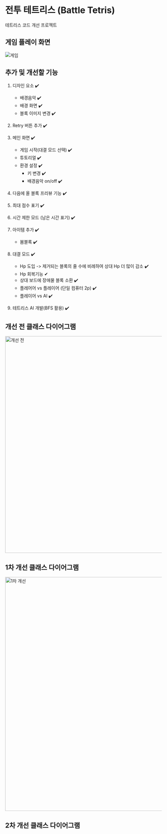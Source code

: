 # 전투 테트리스 (Battle Tetris)
테트리스 코드 개선 프로젝트

## 게임 플레이 화면
![게임](https://github.com/kkh0920/Java_Swing_Tetris/assets/65442366/ca818bcb-9667-417e-8dee-168b023bec08)

## 추가 및 개선할 기능

1. 디자인 요소 ✔️
   * 배경음악 ✔️
   * 배경 화면 ✔️
   * 블록 이미지 변경 ✔️

2. Retry 버튼 추가 ✔️

3. 메인 화면 ✔️ 
   * 게임 시작(대결 모드 선택) ✔️
   * 튜토리얼 ✔️
   * 환경 설정 ✔️
      - 키 변경 ✔️
      - 배경음악 on/off ✔️
  
4. 다음에 올 블록 프리뷰 기능 ✔️

5. 최대 점수 표기 ✔️

6. 시간 제한 모드 (남은 시간 표기) ✔️

7. 아이템 추가 ✔️
   * 봄블록 ✔️

8. 대결 모드 ✔️
   * Hp 도입 -> 제거되는 블록의 줄 수에 비례하여 상대 Hp 더 많이 감소 ✔️
   * Hp 회복기능 ✔
   * 상대 보드에 장애물 블록 소환 ✔️
   * 플레어어 vs 플레이어 (단일 컴퓨터 2p) ✔️
   * 플레이어 vs AI ✔️

9. 테트리스 AI 개발(BFS 활용) ✔️


## 개선 전 클래스 다이어그램
<img width="695" alt="개선 전" src="https://github.com/kkh0920/Java_Swing_Tetris/assets/65442366/115cef1d-4b99-49a9-afc2-6ae94544565a">

## 1차 개선 클래스 다이어그램
<img width="750" alt="1차 개선" src="https://github.com/kkh0920/Java_Swing_Tetris/assets/65442366/8409a8f5-2d67-46fa-8886-752fa724d22b">

## 2차 개선 클래스 다이어그램

